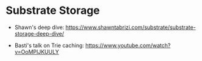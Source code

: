 # Substrate Storage

* Shawn's deep dive: https://www.shawntabrizi.com/substrate/substrate-storage-deep-dive/

* Basti's talk on Trie caching: https://www.youtube.com/watch?v=OoMPlJKUULY
